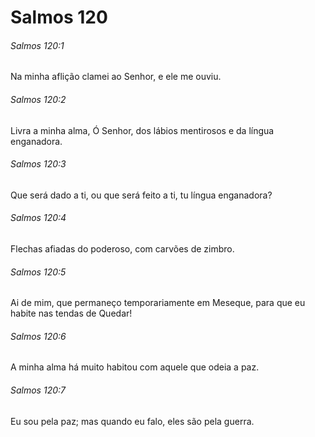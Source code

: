 # Salmos 120

###### Salmos 120:1

Na minha aflição clamei ao Senhor, e ele me ouviu.

###### Salmos 120:2

Livra a minha alma, Ó Senhor, dos lábios mentirosos e da língua enganadora.

###### Salmos 120:3

Que será dado a ti, ou que será feito a ti, tu língua enganadora?

###### Salmos 120:4

Flechas afiadas do poderoso, com carvões de zimbro.

###### Salmos 120:5

Ai de mim, que permaneço temporariamente em Meseque, para que eu habite nas tendas de Quedar!

###### Salmos 120:6

A minha alma há muito habitou com aquele que odeia a paz.

###### Salmos 120:7

Eu sou pela paz; mas quando eu falo, eles são pela guerra.

